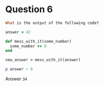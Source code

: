 # Question 6

```Ruby
What is the output of the following code?

answer = 42

def mess_with_it(some_number)
  some_number += 8
end

new_answer = mess_with_it(answer)

p answer - 8
```

Answer `34`
